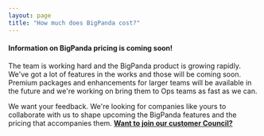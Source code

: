 ```yaml
---
layout: page
title: "How much does BigPanda cost?"
---
```


#### Information on BigPanda pricing is coming soon! 

The team is working hard and the BigPanda product is growing rapidly. We've got a lot of features in the works and those will be coming soon. Premium packages and enhancements for larger teams will be available in the future and we're working on bring them to Ops teams as fast as we can.    

We want your feedback. We're looking for companies like yours to collaborate with us to shape upcoming the BigPanda features and the pricing that accompanies them. [**Want to join our customer Council?**](mailto:support@bigpanda.io?Subject=Customer%20Council%20at%20BigPanda)

